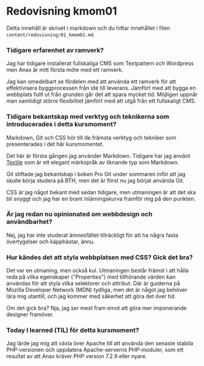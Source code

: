 ---
---
Redovisning kmom01
=========================

Detta innehåll är skrivet i markdown och du hittar innehållet i filen `content/redovisning/01_kmom01.md`.


### Tidigare erfarenhet av ramverk?

Jag har tidigare installerat fullskaliga CMS som Textpattern och Wordpress men
Anax är mitt första möte med ett ramverk.

Jag kan omedelbart se fördelen med att använda ett ramverk för att effektivisera
byggprocessen från idé till leverans. Jämfört med att bygga en webbplats
fullt ut från grunden går det att spara mycket tid. Möjligen uppnår man samtidigt
större flexibilitet jämfört med att utgå från ett fullskaligt CMS.

### Tidigare bekantskap med verktyg och teknikerna som introducerades i detta kursmoment?

Markdown, Git och CSS hör till de främsta verktyg och tekniker som presenterades i det här kursmomentet.

Det här är första gången jag använder Markdown. Tidigare har jag använt [Textile](https://txstyle.org/ "Dean Allen's Textile")
som är ett elegant märkspråk av liknande typ som Markdown.

Git stiftade jag bekantskap i boken Pro Git under sommaren inför att jag skulle
börja studera på BTH, men det är först nu jag börjat använda Git.

CSS är jag något bekant med sedan tidigare, men utmaningen är att det ska bli
snyggt och jag har en brant inlärningskurva framför mig på den punkten.

### Är jag redan nu opinionated om webbdesign och användbarhet?

Nej, jag har inte studerat ämnesfältet tillräckligt för att ha några fasta
övertygelser och käpphästar, ännu.

### Hur kändes det att styla webbplatsen med CSS? Gick det bra?

Det var en utmaning, men också kul. Utmaningen består främst i att hålla reda på
vilka egenskaper ("Properties") med tillhörande värden kan användas för att styla
vilka selektorer och attribut. Där är guiderna på Mozilla Developer Network (MDN)
tydliga, men det är något jag behöver lära mig utantill, och jag kommer med
säkerhet att göra det över tid.

Om det gick bra? Nja, jag ser mest fram emot att göra mer imponerande designer
framöver.

### Today I learned (TIL) för detta kursmoment?

Jag lärde jag mig att växla över Apache till att använda den senaste stabila
PHP-versionen och uppdatera Apache-serverns PHP-moduler, som ett resultat av
att Anax kräver PHP version 7.2.9 eller nyare.
